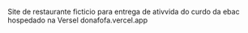 Site de restaurante ficticio para entrega de ativvida do curdo da ebac hospedado na Versel 
donafofa.vercel.app
